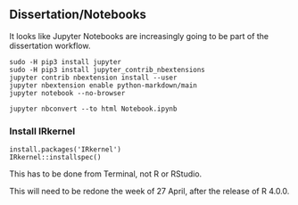 ## Dissertation/Notebooks

It looks like Jupyter Notebooks are increasingly going to be part
of the dissertation workflow.

```
sudo -H pip3 install jupyter
sudo -H pip3 install jupyter_contrib_nbextensions
jupyter contrib nbextension install --user
jupyter nbextension enable python-markdown/main
jupyter notebook --no-browser

jupyter nbconvert --to html Notebook.ipynb
```

### Install IRkernel
```
install.packages('IRkernel')
IRkernel::installspec()
```
This has to be done from Terminal, not R or RStudio.

This will need to be redone the week of 27 April, after the release
of R 4.0.0.
